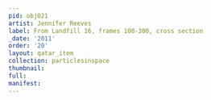 ```yaml
---
pid: obj021
artist: Jennifer Reeves
label: From Landfill 16, frames 100-300, cross section
_date: '2011'
order: '20'
layout: qatar_item
collection: particlesinspace
thumbnail: 
full: 
manifest: 
---
```

